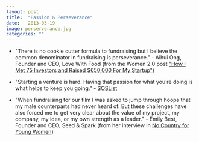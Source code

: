 ```yaml
---
layout: post
title:  "Passion & Perseverance"
date:   2013-03-19
image: perserverance.jpg
categories: ""
---
```


* "There is no cookie cutter formula to fundraising but I believe the common denominator in fundraising is perseverance." - Aihui Ong, Founder and CEO, Love With Food (from the Women 2.0 post ["How I Met 75 Investors and Raised $650,000 For My Startup"](http://www.women2.com/how-i-met-75-investors-and-raised-650000-for-my-startup/))

* "Starting a venture is hard. Having that passion for what you’re doing is what helps to keep you going." - [SOSList](http://us1.campaign-archive1.com/?u=fb544099abf94d2b13050e3e6&id=320391af93&e=e4da2503ef) 

* "When fundraising for our film I was asked to jump through hoops that my male counterparts had never heard of. But these challenges have also forced me to get very clear about the value of my project, my company, my idea, or my own strength as a leader." - Emily Best, Founder and CEO, Seed & Spark (from her interview in [No Country for Young Women](http://nocountryforyoungwomen.com/2012/11/emily-best-seed-and-spark/))